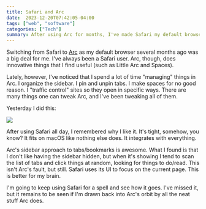 ```yaml
---
title: Safari and Arc
date:  2023-12-20T07:42:05-04:00
tags: ["web", "software"]
categories: ["Tech"]
summary: After using Arc for months, I've made Safari my default browser.
---
```


Switching from Safari to [Arc](https://arc.net) as my default browser several months ago was a big deal for me. I've always been a Safari user. Arc, though, does innovative things that I find useful (such as Little Arc and Spaces).

Lately, however, I've noticed that I spend a lot of time "managing" things in Arc. I organize the sidebar. I pin and unpin tabs. I make spaces for no good reason. I "traffic control" sites so they open in specific ways. There are many things one can tweak Arc, and I've been tweaking all of them.

Yesterday I did this:

![](/img/2023/use-safari.png)

After using Safari all day, I remembered why I like it. It's tight, somehow, you know? It fits on macOS like nothing else does. It integrates with everything.

Arc's sidebar approach to tabs/bookmarks is awesome. What I found is that I don't like having the sidebar hidden, but when it's showing I tend to scan the list of tabs and click things at random, looking for things to do/read. This isn't Arc's fault, but still. Safari uses its UI to focus on the current page. This is better for my brain.

I'm going to keep using Safari for a spell and see how it goes. I've missed it, but it remains to be seen if I'm drawn back into Arc's orbit by all the neat stuff Arc does.

